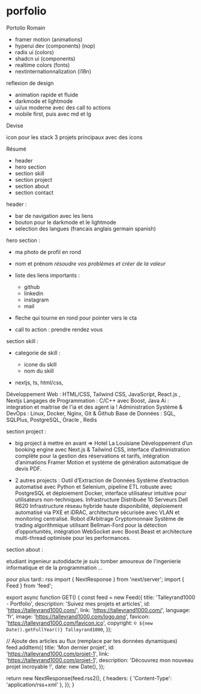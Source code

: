 # porfolio
Portolio Romain


- framer motion (animations)
- hyperui dev (components) (nop)
- radix ui (colors)
- shadcn ui (components)
- realtime colors (fonts)
- nextinternationnalization (i18n)


reflexion de design
- animation rapide et fluide
- darkmode et lightmode
- ui/ux moderne avec des call to actions
- mobile first, puis avec md et lg 

Devise

icon pour les stack 
3 projets principaux avec des icons 

Résumé
- header
- hero section
- section skill
- section project
- section about
- section contact

header : 
- bar de navigation avec les liens
- bouton pour le darkmode et le lightmode
- selection des langues (francais anglais germain spanish)

hero section : 
- ma photo de profil en rond 
- nom et prénom
*résoudre vos problèmes et créer de la valeur*
- liste des liens importants :
    - github
    - linkedin
    - instagram
    - mail


- fleche qui tourne en rond pour pointer vers le cta
- call to action : prendre rendez vous 


section skill : 
- categorie de skill :
    - icone du skill
    - nom du skill

- nextjs, ts, html/css, 


Développement Web : HTML/CSS, Tailwind CSS, JavaScript, React.js , Nextjs
Langages de Programmation : C/C++ avec Boost, Java 
Ai : integration et maitrise de l'ia et des agent ia !
Administration Système & DevOps : Linux, Docker, Nginx, Git & Github
Base de Données : SQL, SQLPlus, PostgreSQL, Oracle , Redis 



section project : 
 
- big project à mettre en avant => Hotel La Louisiane
Développement d’un booking engine avec Next.js & Tailwind CSS, interface d’administration complète pour la gestion des
réservations et tarifs, intégration d’animations Framer Motion et système de génération automatique de devis PDF.


- 2 autres projects :
Outil d’Extraction de Données
Système d’extraction automatisé avec Python et Selenium, pipeline ETL robuste avec PostgreSQL et déploiement Docker,
interface utilisateur intuitive pour utilisateurs non-techniques.
Infrastructure Distribuée 10 Serveurs Dell R620
Infrastructure réseau hybride haute disponibilité, déploiement automatisé via PXE et iDRAC, architecture sécurisée avec
VLAN et monitoring centralisé.
Robot d’Arbitrage Cryptomonnaie
Système de trading algorithmique utilisant Bellman-Ford pour la détection d’opportunités, intégration WebSocket avec
Boost.Beast et architecture multi-thread optimisée pour les performances.


section about : 

etudiant ingenieur autodidacte je suis tomber amoureux de l'ingenierie informatique et de la programmation ...




pour plus tard:: rss
import { NextResponse } from 'next/server';
import { Feed } from 'feed';

export async function GET() {
  const feed = new Feed({
    title: 'Talleyrand1000 - Portfolio',
    description: 'Suivez mes projets et articles',
    id: 'https://talleyrand1000.com/',
    link: 'https://talleyrand1000.com/',
    language: 'fr',
    image: 'https://talleyrand1000.com/logo.png',
    favicon: 'https://talleyrand1000.com/favicon.ico',
    copyright: `© ${new Date().getFullYear()} Talleyrand1000`,
  });

  // Ajoute des articles au flux (remplace par tes données dynamiques)
  feed.addItem({
    title: 'Mon dernier projet',
    id: 'https://talleyrand1000.com/projet-1',
    link: 'https://talleyrand1000.com/projet-1',
    description: 'Découvrez mon nouveau projet incroyable !',
    date: new Date(),
  });

  return new NextResponse(feed.rss2(), {
    headers: { 'Content-Type': 'application/rss+xml' },
  });
}
